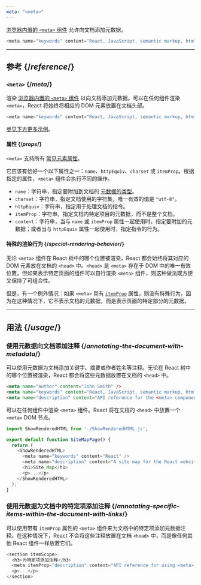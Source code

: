 ```yaml
---
meta: "<meta>"
---
```



<Intro>

[浏览器内置的 `<meta>` 组件](https://developer.mozilla.org/en-US/docs/Web/HTML/Element/meta) 允许向文档添加元数据。

```js
<meta name="keywords" content="React, JavaScript, semantic markup, html" />
```

</Intro>

<InlineToc />

---

## 参考 {/*reference*/}

### `<meta>` {/*meta*/}

渲染 [浏览器内置的 `<meta>` 组件](https://developer.mozilla.org/en-US/docs/Web/HTML/Element/meta) 以向文档添加元数据。可以在任何组件渲染 `<meta>`，React 将始终将相应的 DOM 元素放置在文档头部。

```js
<meta name="keywords" content="React, JavaScript, semantic markup, html" />
```

[参见下方更多示例](#usage)。

#### 属性 {/*props*/}

`<meta>` 支持所有 [常见元素属性](/reference/react-dom/components/common#props)。

它应该有恰好一个以下属性之一：`name`、`httpEquiv`、`charset` 或 `itemProp`。根据指定的属性，`<meta>` 组件会执行不同的操作。

* `name`：字符串，指定要附加到文档的 [元数据的类型](https://developer.mozilla.org/en-US/docs/Web/HTML/Element/meta/name)。
* `charset`：字符串，指定文档使用的字符集，唯一有效的值是 `"utf-8"`。
* `httpEquiv`：字符串，指定用于处理文档的指令。
* `itemProp`：字符串，指定文档内特定项目的元数据，而不是整个文档。
* `content`：字符串，当与 `name` 或 `itemProp` 属性一起使用时，指定要附加的元数据；或者当与 `httpEquiv` 属性一起使用时，指定指令的行为。

#### 特殊的渲染行为 {/*special-rendering-behavior*/}

无论 `<meta>` 组件在 React 树中的哪个位置被渲染，React 都会始终将其对应的 DOM 元素放在文档的 `<head>` 中。`<head>` 是 `<meta>` 存在于 DOM 中的唯一有效位置，但如果表示特定页面的组件可以自行渲染 `<meta>` 组件，则这种做法既方便又保持了可组合性。

但是，有一个例外情况：如果 `<meta>` 具有 [`itemProp`](https://developer.mozilla.org/en-US/docs/Web/HTML/Global_attributes/itemprop) 属性，则没有特殊行为，因为在这种情况下，它不表示文档的元数据，而是表示页面的特定部分的元数据。

---

## 用法 {/*usage*/}

### 使用元数据向文档添加注释 {/*annotating-the-document-with-metadata*/}

可以使用元数据为文档添加关键字、摘要或作者姓名等注释。无论在 React 树中的哪个位置被渲染，React 都会将这些元数据放置在文档的 `<head>` 中。

```html
<meta name="author" content="John Smith" />
<meta name="keywords" content="React, JavaScript, semantic markup, html" />
<meta name="description" content="API reference for the <meta> component in React DOM" />
```

可以在任何组件中渲染 `<meta>` 组件。React 将在文档的 `<head>` 中放置一个 `<meta>` DOM 节点。

<SandpackWithHTMLOutput>

```js src/App.js active
import ShowRenderedHTML from './ShowRenderedHTML.js';

export default function SiteMapPage() {
  return (
    <ShowRenderedHTML>
      <meta name="keywords" content="React" />
      <meta name="description" content="A site map for the React website" />
      <h1>Site Map</h1>
      <p>...</p>
    </ShowRenderedHTML>
  );
}
```

</SandpackWithHTMLOutput>

### 使用元数据为文档中的特定项添加注释 {/*annotating-specific-items-within-the-document-with-links*/}

可以使用带有 `itemProp` 属性的 `<meta>` 组件来为文档中的特定项添加元数据注释。在这种情况下，React 不会将这些注释放置在文档 `<head>` 中，而是像任何其他 React 组件一样放置它们。

```js
<section itemScope>
  <h3>为特定项添加注释</h3>
  <meta itemProp="description" content="API reference for using <meta> with itemProp" />
  <p>...</p>
</section>
```
